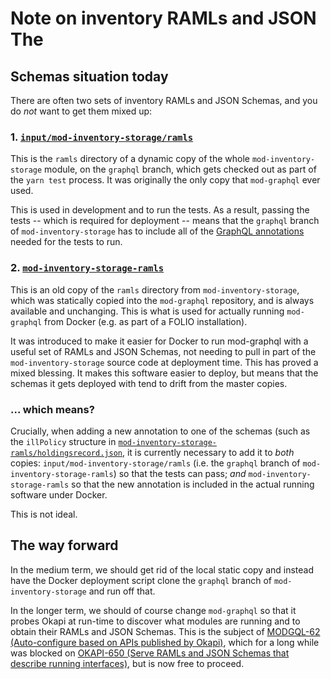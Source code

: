 # Note on inventory RAMLs and JSON The



## Schemas situation today

There are often two sets of inventory RAMLs and JSON Schemas, and you do _not_ want to get them mixed up:


### 1. [`input/mod-inventory-storage/ramls`](input/mod-inventory-storage/ramls)

This is the `ramls` directory of a dynamic copy of the whole `mod-inventory-storage` module, on the `graphql` branch, which gets checked out as part of the `yarn test` process. It was originally the only copy that `mod-graphql` ever used.

This is used in development and to run the tests. As a result, passing the tests -- which is required for deployment -- means that the `graphql` branch of `mod-inventory-storage` has to include all of the [GraphQL annotations](../src/autogen/README.md#option-1-json-schema-extensions) needed for the tests to run.


### 2. [`mod-inventory-storage-ramls`](mod-inventory-storage-ramls)

This is an old copy of the `ramls` directory from `mod-inventory-storage`, which was statically copied into the `mod-graphql` repository, and is always available and unchanging. This is what is used for actually running `mod-graphql` from Docker (e.g. as part of a FOLIO installation).

It was introduced to make it easier for Docker to run mod-graphql with a useful set of RAMLs and JSON Schemas, not needing to pull in part of the `mod-inventory-storage` source code at deployment time. This has proved a mixed blessing. It makes this software easier to deploy, but means that the schemas it gets deployed with tend to drift from the master copies.


### ... which means?

Crucially, when adding a new annotation to one of the schemas (such as the `illPolicy` structure in [`mod-inventory-storage-ramls/holdingsrecord.json`](mod-inventory-storage-ramls/holdingsrecord.json), it is currently necessary to add it to _both_ copies: `input/mod-inventory-storage/ramls` (i.e. the `graphql` branch of `mod-inventory-storage-ramls`) so that the tests can pass; _and_ `mod-inventory-storage-ramls` so that the new annotation is included in the actual running software under Docker.

This is not ideal.


## The way forward

In the medium term, we should get rid of the local static copy and instead have the Docker deployment script clone the `graphql` branch of `mod-inventory-storage` and run off that.

In the longer term, we should of course change `mod-graphql` so that it probes Okapi at run-time to discover what modules are running and to obtain their RAMLs and JSON Schemas. This is the subject of [MODGQL-62 (Auto-configure based on APIs published by Okapi)](https://issues.folio.org/browse/MODGQL-62), which for a long while was blocked on [OKAPI-650 (Serve RAMLs and JSON Schemas that describe running interfaces)](https://issues.folio.org/browse/OKAPI-650), but is now free to proceed.


